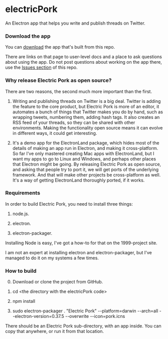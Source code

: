 # electricPork

An Electron app that helps you write and publish threads on Twitter.

### Download the app

You can <a href="http://pork.io/electric/">download</a> the app that's built from this repo. 

There are links on that page to user-level docs and a place to ask questions about using the app. Do not post questions about working on the app there, use the <a href="https://github.com/scripting/electricPork/issues">Issues section</a> of this repo.

### Why release Electric Pork as open source?

There are two reasons, the second much more important than the first.

1. Writing and publishing threads on Twitter is a big deal. Twitter is adding the feature to the core product, but Electric Pork is more of an editor, it automates a bunch of things that Twitter makes you do by hand, such as wrapping tweets, numbering them, adding hash tags. It also creates an RSS feed of your threads, so they can be shared with other environments. Making the functionality open source means it can evolve in different ways, it could get interesting.

2. It's a demo app for the ElectronLand package, which hides most of the details of making an app run in Electron, and making it cross-platform. So far I've only mastered creating Mac apps with ElectronLand, but I want my apps to go to Linux and Windows, and perhaps other places that Electron might be going. By releasing Electric Pork as open source, and asking that people try to port it, we will get ports of the underlying framework. And that will make other projects be cross-platform as well. It's a way of getting ElectronLand thoroughly ported, if it works. 

### Requirements

In order to build Electric Pork, you need to install three things:

1. node.js.

2. electron.

3. electron-packager.

Installing Node is easy, I've got a how-to for that on the 1999-project site.

I am not an expert at installing electron and electron-packager, but I've managed to do it on my systems a few times.

### How to build

0. Download or clone the project from GitHub. 

1. cd &lt;the directory with the electricPork code>

2. npm install

3. sudo electron-packager . "Electric Pork" --platform=darwin --arch=all --electron-version=0.37.5 --overwrite --icon=pork.icns

There should be an Electric Pork sub-directory, with an app inside. You can copy that anywhere, or run it from that location.

